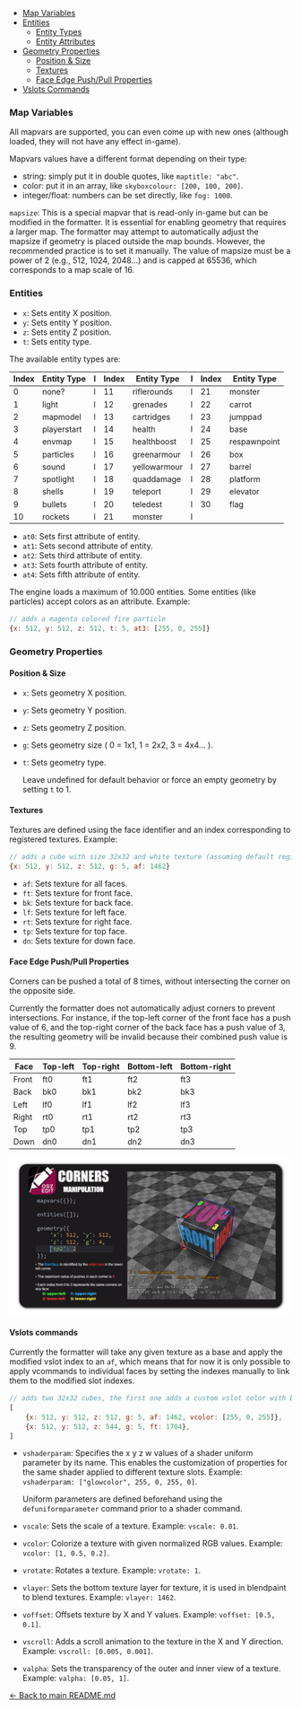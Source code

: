 
- [Map Variables](#map-variables)
- [Entities](#entities)
  - [Entity Types](#entity-types)
  - [Entity Attributes](#entity-attributes)
- [Geometry Properties](#geometry-properties)
  - [Position & Size](#position--size)
  - [Textures](#textures)
  - [Face Edge Push/Pull Properties](#face-edge-pushpull-properties)
- [Vslots Commands](#vslots-commands)

### Map Variables
All mapvars are supported, you can even come up with new ones (although loaded, they will not have any effect in-game).

Mapvars values ​​have a different format depending on their type:
- string: simply put it in double quotes, like `maptitle: "abc"`.
- color: put it in an array, like `skyboxcolour: [200, 100, 200]`.
- integer/float: numbers can be set directly, like `fog: 1000`.

`mapsize`: This is a special mapvar that is read-only in-game but can be modified in the formatter. It is essential for enabling geometry that requires a larger map. The formatter may attempt to automatically adjust the mapsize if geometry is placed outside the map bounds. However, the recommended practice is to set it manually. The value of mapsize must be a power of 2 (e.g., 512, 1024, 2048...) and is capped at 65536, which corresponds to a map scale of 16.

### Entities
- `x`: Sets entity X position.
- `y`: Sets entity Y position.
- `z`: Sets entity Z position.
- `t`: Sets entity type.

The available entity types are:

| Index | Entity Type     |l| Index | Entity Type     |l| Index | Entity Type     |
|-------|-----------------|-|-------|-----------------|-|-------|-----------------|
| 0     | none?           |l| 11    | riflerounds     |l| 21    | monster         |
| 1     | light           |l| 12    | grenades        |l| 22    | carrot          |
| 2     | mapmodel        |l| 13    | cartridges      |l| 23    | jumppad         |
| 3     | playerstart     |l| 14    | health          |l| 24    | base            |
| 4     | envmap          |l| 15    | healthboost     |l| 25    | respawnpoint    |
| 5     | particles       |l| 16    | greenarmour     |l| 26    | box             |
| 6     | sound           |l| 17    | yellowarmour    |l| 27    | barrel          |
| 7     | spotlight       |l| 18    | quaddamage      |l| 28    | platform        |
| 8     | shells          |l| 19    | teleport        |l| 29    | elevator        |
| 9     | bullets         |l| 20    | teledest        |l| 30    | flag            |
| 10    | rockets         |l| 21    | monster         |l|       |                 |
- `at0`: Sets first attribute of entity.
- `at1`: Sets second attribute of entity.
- `at2`: Sets third attribute of entity.
- `at3`: Sets fourth attribute of entity.
- `at4`: Sets fifth attribute of entity.

The engine loads a maximum of 10.000 entities. Some entities (like particles) accept colors as an attribute. Example:
```js
// adds a magenta colored fire particle
{x: 512, y: 512, z: 512, t: 5, at3: [255, 0, 255]}
```

### Geometry Properties
#### Position & Size
- `x`: Sets geometry X position.
- `y`: Sets geometry Y position.
- `z`: Sets geometry Z position.
- `g`: Sets geometry size ( 0 = 1x1, 1 = 2x2, 3 = 4x4... ).
- `t`: Sets geometry type.

    Leave undefined for default behavior or force an empty geometry by setting `t` to 1.

#### Textures
Textures are defined using the face identifier and an index corresponding to registered textures. Example:
```js
// adds a cube with size 32x32 and white texture (assuming default registered textures)
{x: 512, y: 512, z: 512, g: 5, af: 1462}
```
- `af`: Sets texture for all faces.
- `ft`: Sets texture for front face.
- `bk`: Sets texture for back face.
- `lf`: Sets texture for left face.
- `rt`: Sets texture for right face.
- `tp`: Sets texture for top face.
- `dn`: Sets texture for down face.

#### Face Edge Push/Pull Properties
Corners can be pushed a total of 8 times, without intersecting the corner on the opposite side.

Currently the formatter does not automatically adjust corners to prevent intersections. For instance, if the top-left corner of the front face has a push value of 6, and the top-right corner of the back face has a push value of 3, the resulting geometry will be invalid because their combined push value is 9.

| Face  | Top-left | Top-right | Bottom-left | Bottom-right |
|-------|----------|-----------|-------------|--------------|
| Front | ft0      | ft1       | ft2         | ft3          |
| Back  | bk0      | bk1       | bk2         | bk3          |
| Left  | lf0      | lf1       | lf2         | lf3          |
| Right | rt0      | rt1       | rt2         | rt3          |
| Top   | tp0      | tp1       | tp2         | tp3          |
| Down  | dn0      | dn1       | dn2         | dn3          |

![](images/corner-manipulation-1.png)

#### Vslots commands
Currently the formatter will take any given texture as a base and apply the modified vslot index to an `af`, which means that for now it is only possible to apply vcommands to individual faces by setting the indexes manually to link them to the modified slot indexes.
```js
// adds two 32x32 cubes, the first one adds a custom vslot color with base texture 1462, the second one uses the same created slot (1704) on a different face (assuming the default registered textures length is 1703).
[
    {x: 512, y: 512, z: 512, g: 5, af: 1462, vcolor: [255, 0, 255]},
    {x: 512, y: 512, z: 544, g: 5, ft: 1704},
]
```

- `vshaderparam`: Specifies the x y z w values of a shader uniform parameter by its name. This enables the customization of properties for the same shader applied to different texture slots. Example: `vshaderparam: ["glowcolor", 255, 0, 255, 0]`.

    Uniform parameters are defined beforehand using the `defuniformparameter` command prior to a shader command.

- `vscale`: Sets the scale of a texture. Example: `vscale: 0.01`.

- `vcolor`: Colorize a texture with given normalized RGB values. Example: `vcolor: [1, 0.5, 0.2]`.

- `vrotate`: Rotates a texture. Example: `vrotate: 1`.

- `vlayer`: Sets the bottom texture layer for texture, it is used in blendpaint to blend textures. Example: `vlayer: 1462`.

- `voffset`: Offsets texture by X and Y values. Example: `voffset: [0.5, 0.1]`.
- `vscroll`: Adds a scroll animation to the texture in the X and Y direction. Example: `vscroll: [0.005, 0.001]`.
- `valpha`: Sets the transparency of the outer and inner view of a texture. Example: `valpha: [0.05, 1]`.


[<- Back to main README.md](README.md)